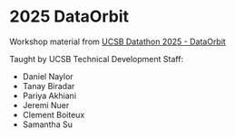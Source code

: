 # 2025 DataOrbit

Workshop material from [UCSB Datathon 2025 - DataOrbit](https://dataorbit.info)

Taught by UCSB Technical Development Staff:
- Daniel Naylor
- Tanay Biradar
- Pariya Akhiani
- Jeremi Nuer
- Clement Boiteux
- Samantha Su